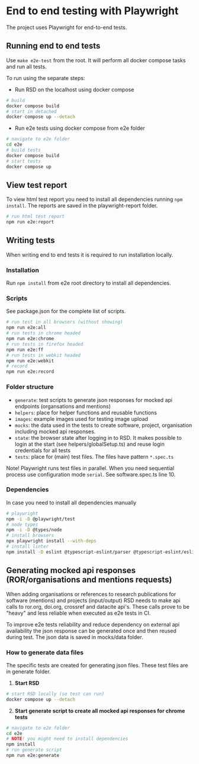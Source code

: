 <!--
SPDX-FileCopyrightText: 2021 - 2023 Dusan Mijatovic (dv4all)
SPDX-FileCopyrightText: 2021 - 2023 dv4all
SPDX-FileCopyrightText: 2023 - 2025 Netherlands eScience Center
SPDX-FileCopyrightText: 2023 Dusan Mijatovic (dv4all) (dv4all)
SPDX-FileCopyrightText: 2023 Ewan Cahen (Netherlands eScience Center) <e.cahen@esciencecenter.nl>
SPDX-FileCopyrightText: 2025 Dusan Mijatovic (Netherlands eScience Center)

SPDX-License-Identifier: Apache-2.0
SPDX-License-Identifier: CC-BY-4.0
-->

# End to end testing with Playwright

The project uses Playwright for end-to-end tests.

## Running end to end tests

Use `make e2e-test` from the root. It will perform all docker compose tasks and run all tests.

To run using the separate steps:

- Run RSD on the localhost using docker compose

```bash
# build
docker compose build
# start in detached
docker compose up --detach
```

- Run e2e tests using docker compose from e2e folder

```bash
# navigate to e2e folder
cd e2e
# build tests
docker compose build
# start tests
docker compose up
```

## View test report

To view html test report you need to install all dependencies running `npm install`. The reports are saved in the playwright-report folder.

```bash
# run html test report
npm run e2e:report
```

## Writing tests

When writing end to end tests it is required to run installation locally.

### Installation

Run `npm install` from e2e root directory to install all dependencies.

### Scripts

See package.json for the complete list of scripts.

```bash
# run test in all browsers (without showing)
npm run e2e:all
# run tests in chrome headed
npm run e2e:chrome
# run tests in firefox headed
npm run e2e:ff
# run tests in webkit headed
npm run e2e:webkit
# record
npm run e2e:record
```

### Folder structure

- `generate`: test scripts to generate json responses for mocked api endpoints (organsations and mentions)
- `helpers`: place for helper functions and reusable functions
- `images`: example images used for testing image upload
- `mocks`: the data used in the tests to create software, project, organisation including mocked api responses.
- `state`: the browser state after logging in to RSD. It makes possible to login at the start (see helpers/globalSetup.ts) and reuse login credentials for all tests
- `tests`: place for (main) test files. The files have pattern `*.spec.ts`

Note! Playwright runs test files in parallel. When you need sequential process use configuration mode `serial`. See software.spec.ts line 10.

### Dependencies

In case you need to install all dependencies manually

```bash
# playwright
npm -i -D @playwright/test
# node types
npm -i -D @types/node
# install browsers
npx playwright install --with-deps
# install linter
npm install -D eslint @typescript-eslint/parser @typescript-eslint/eslint-plugin
```

## Generating mocked api responses (ROR/organisations and mentions requests)

When adding organisations or references to research publications for software (mentions) and projects (input/output) RSD needs to make api calls to ror.org, doi.org, crossref and datacite api's. These calls prove to be "heavy" and less reliable when executed as e2e tests in CI.

To improve e2e tests reliability and reduce dependency on external api availability the json response can be generated once and then reused during test. The json data is saved in mocks/data folder. 

### How to generate data files

The specific tests are created for generating json files. These test files are in generate folder.

1. **Start RSD**

```bash
# start RSD locally (so test can run)
docker compose up --detach
```

2. **Start generate script to create all mocked api responses for chrome tests**

```bash
# navigate to e2e folder
cd e2e
# NOTE! you might need to install dependencies
npm install
# run generate script
npm run e2e:generate
```
